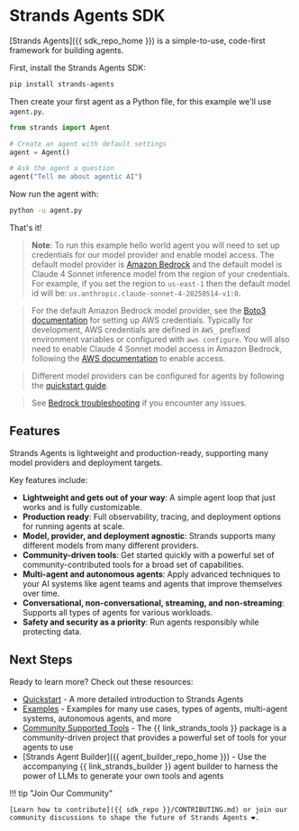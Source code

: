 # Strands Agents SDK

[Strands Agents]({{ sdk_repo_home }}) is a simple-to-use, code-first framework for building agents.

First, install the Strands Agents SDK:

```bash
pip install strands-agents
```

Then create your first agent as a Python file, for this example we'll use `agent.py`.

```python
from strands import Agent

# Create an agent with default settings
agent = Agent()

# Ask the agent a question
agent("Tell me about agentic AI")
```

Now run the agent with:

```bash
python -u agent.py
```

That's it!

> **Note**: To run this example hello world agent you will need to set up credentials for our model provider and enable model access. The default model provider is [Amazon Bedrock](user-guide/concepts/model-providers/amazon-bedrock.md) and the default model is Claude 4 Sonnet inference model from the region of your credentials. For example, if you set the region to `us-east-1` then the default model id will be: `us.anthropic.claude-sonnet-4-20250514-v1:0`. 

> For the default Amazon Bedrock model provider, see the [Boto3 documentation](https://boto3.amazonaws.com/v1/documentation/api/latest/guide/credentials.html) for setting up AWS credentials. Typically for development, AWS credentials are defined in `AWS_` prefixed environment variables or configured with `aws configure`. You will also need to enable Claude 4 Sonnet model access in Amazon Bedrock, following the [AWS documentation](https://docs.aws.amazon.com/bedrock/latest/userguide/model-access-modify.html) to enable access.

> Different model providers can be configured for agents by following the [quickstart guide](user-guide/quickstart.md#model-providers).

> See [Bedrock troubleshooting](user-guide/concepts/model-providers/amazon-bedrock.md#troubleshooting) if you encounter any issues.

## Features

Strands Agents is lightweight and production-ready, supporting many model providers and deployment targets. 

Key features include:

* **Lightweight and gets out of your way**: A simple agent loop that just works and is fully customizable.
* **Production ready**: Full observability, tracing, and deployment options for running agents at scale.
* **Model, provider, and deployment agnostic**: Strands supports many different models from many different providers.
* **Community-driven tools**: Get started quickly with a powerful set of community-contributed tools for a broad set of capabilities.
* **Multi-agent and autonomous agents**: Apply advanced techniques to your AI systems like agent teams and agents that improve themselves over time.
* **Conversational, non-conversational, streaming, and non-streaming**: Supports all types of agents for various workloads.
* **Safety and security as a priority**: Run agents responsibly while protecting data.

## Next Steps

Ready to learn more? Check out these resources:

- [Quickstart](user-guide/quickstart.md) - A more detailed introduction to Strands Agents
- [Examples](examples/README.md) - Examples for many use cases, types of agents, multi-agent systems, autonomous agents, and more
- [Community Supported Tools](user-guide/concepts/tools/community-tools-package.md) - The {{ link_strands_tools }} package is a community-driven project that provides a powerful set of tools for your agents to use
- [Strands Agent Builder]({{ agent_builder_repo_home }}) - Use the accompanying {{ link_strands_builder }} agent builder to harness the power of LLMs to generate your own tools and agents

!!! tip "Join Our Community"

    [Learn how to contribute]({{ sdk_repo }}/CONTRIBUTING.md) or join our community discussions to shape the future of Strands Agents ❤️.